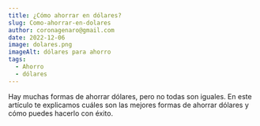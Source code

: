 ```yaml
---
title: ¿Cómo ahorrar en dólares?
slug: Como-ahorrar-en-dolares
author: coronagenaro@gmail.com
date: 2022-12-06
image: dolares.png
imageAlt: dólares para ahorro
tags:
  - Ahorro
  - dólares
---
```

Hay muchas formas de ahorrar dólares, pero no todas son iguales. En este artículo te explicamos cuáles son las mejores formas de ahorrar dólares y cómo puedes hacerlo con éxito.